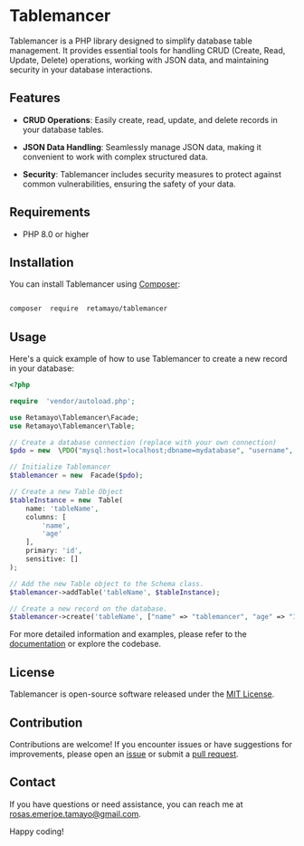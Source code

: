 # Tablemancer

Tablemancer is a PHP library designed to simplify database table management. It provides essential tools for handling CRUD (Create, Read, Update, Delete) operations, working with JSON data, and maintaining security in your database interactions.

## Features

-  **CRUD Operations**: Easily create, read, update, and delete records in your database tables.

-  **JSON Data Handling**: Seamlessly manage JSON data, making it convenient to work with complex structured data.

-  **Security**: Tablemancer includes security measures to protect against common vulnerabilities, ensuring the safety of your data.

## Requirements

- PHP 8.0 or higher

## Installation

You can install Tablemancer using [Composer](https://getcomposer.org/):

```bash

composer  require  retamayo/tablemancer

```

## Usage

Here's a quick example of how to use Tablemancer to create a new record in your database:

```php
<?php

require  'vendor/autoload.php';

use Retamayo\Tablemancer\Facade;
use Retamayo\Tablemancer\Table;

// Create a database connection (replace with your own connection)
$pdo = new  \PDO("mysql:host=localhost;dbname=mydatabase", "username", "password");

// Initialize Tablemancer
$tablemancer = new  Facade($pdo);

// Create a new Table Object
$tableInstance = new  Table(
    name: 'tableName',
    columns: [
        'name',
        'age'
    ],
    primary: 'id',
    sensitive: []
);

// Add the new Table object to the Schema class.
$tablemancer->addTable('tableName', $tableInstance);

// Create a new record on the database.
$tablemancer->create('tableName', ["name" => "tablemancer", "age" => "100"]);

```

For more detailed information and examples, please refer to the [documentation](https://tablemancer.vercel.app) or explore the codebase.

## License

Tablemancer is open-source software released under the [MIT License](LICENSE).

## Contribution

Contributions are welcome! If you encounter issues or have suggestions for improvements, please open an [issue](https://github.com/RE-Tamayo/tablemancer/issues) or submit a [pull request](https://github.com/RE-Tamayo/tablemancer/pulls).

## Contact

If you have questions or need assistance, you can reach me at [rosas.emerjoe.tamayo@gmail.com](mailto:rosas.emerjoe.tamayo@gmail.com).

Happy coding!
